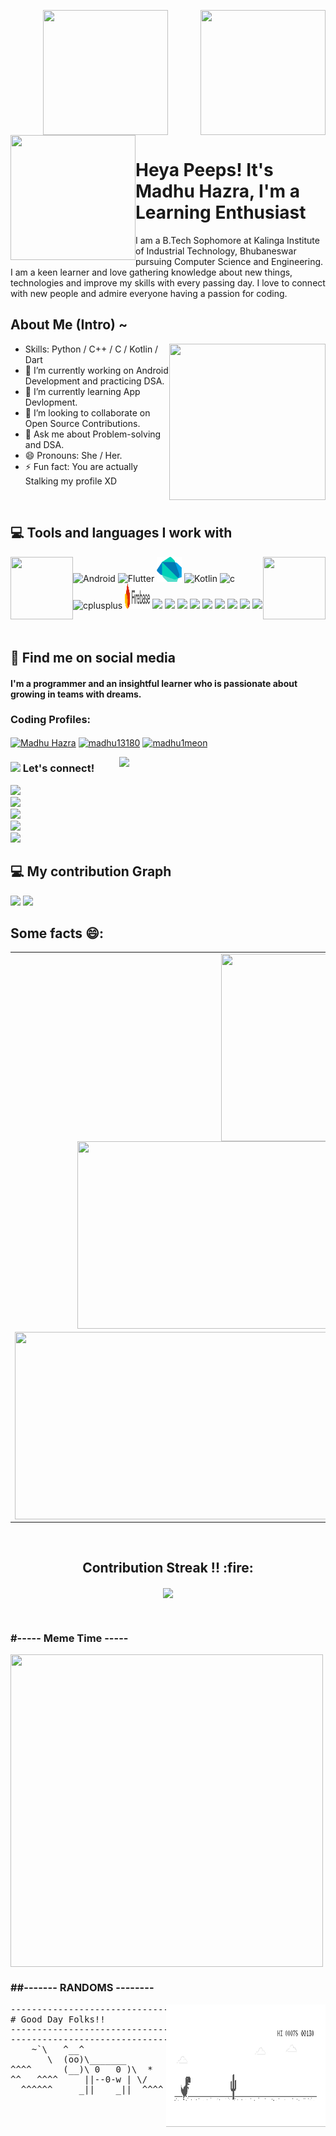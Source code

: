 <!-- ------------------------------------------------------------------------------------------------------------------------------- -->

<p align="center">
   <a>
   <img height="0" width="0" src="">
        <img align="center" height="200" width="200"src="https://media.tenor.com/0WkmuOC_W00AAAAi/waving-pikachu.gif"/>
      <img align="right"  height="200" width="200"src="https://media.tenor.com/A15H8E1VUh8AAAAC/github-cat.gif"/>
      <img align="left"  height="200" width="200"src="https://media.tenor.com/A15H8E1VUh8AAAAC/github-cat.gif"/>
   <!-- <img align="center" height="150" width="150"src="https://media.tenor.com/images/7db4eaa3e47272c8e58ee018fc390b7d/tenor.gif"/> -->
   <img height="0" width="0" src="">
   </a>
</p>
<h1>  Heya Peeps! It's Madhu Hazra, I'm a Learning Enthusiast</h1>
 
   I am a B.Tech Sophomore at Kalinga Institute of Industrial Technology, Bhubaneswar pursuing Computer Science and Engineering. I am a keen learner and love gathering knowledge about new things, technologies and improve my skills with every passing day. I love to connect with new people and admire everyone having a passion for coding.
  
   ## About Me (Intro) ~
   
   <p align="center">
  <p align="left">
   <a>
 <img align='right' height="250" width="250" src='https://media.tenor.com/Z5ZrV0SFlGIAAAAC/cute-cat.gif'>

   -  Skills: Python / C++ / C / Kotlin / Dart 
   - 🔭 I’m currently working on Android Development and practicing DSA. 
   - 🌱 I’m currently learning App Devlopment.
   - 👯 I’m looking to collaborate on Open Source Contributions. 
   - 💬 Ask me about Problem-solving and DSA. 
   - 😄 Pronouns: She / Her. 
   - ⚡ Fun fact: You are actually Stalking my profile XD

<br>

## 💻 Tools and languages I work with
<img align="left" height="100" width="100" src="https://media.tenor.com/images/7db4eaa3e47272c8e58ee018fc390b7d/tenor.gif" width="230"/>
<img align="right" height="100" width="100" src="https://media.tenor.com/images/7db4eaa3e47272c8e58ee018fc390b7d/tenor.gif" width="230" />
<div align items="right">
  <img src="https://raw.githubusercontent.com/gilbarbara/logos/master/logos/android-icon.svg" alt="Android" width="40" height="40"/> <img 
src="https://raw.githubusercontent.com/gilbarbara/logos/master/logos/flutter.svg" alt="Flutter" width="40" height="40"/> <img 
src="https://raw.githubusercontent.com/gilbarbara/logos/master/logos/dart.svg" alt="Dart" width="40" height="40"/> <img 
src="https://raw.githubusercontent.com/gilbarbara/logos/master/logos/kotlin.svg" alt="Kotlin" width="36" height="36"/>  <img src="https://cdn.iconscout.com/icon/free/png-512/c-programming-569564.png" alt="c" width="40" height="40"/> <img src="https://upload.wikimedia.org/wikipedia/commons/1/18/ISO_C%2B%2B_Logo.svg" alt="cplusplus" width="40" height="40"/> <img 
  src="https://raw.githubusercontent.com/gilbarbara/logos/master/logos/firebase.svg" alt="Firebase" width="40" height="40"/> 
   <img src="https://img.icons8.com/color/48/000000/python.png"/>
   <img src="https://img.icons8.com/color/48/000000/c-programming.png"/>
   <img src="https://img.icons8.com/color/48/000000/c-plus-plus-logo.png"/>
   <img src="https://img.icons8.com/color/48/000000/html-5.png"/>
   <img src="https://img.icons8.com/color/48/000000/css3.png"/>
   
   <img src="https://img.icons8.com/color/48/000000/visual-studio-code-2019.png"/>
   
   <img src="https://img.icons8.com/color/48/000000/git.png"/>
   <img src="https://img.icons8.com/ios-filled/50/000000/github.png"/>
   <img src="https://img.icons8.com/ios-filled/50/000000/console.png"/>
  
</div>
<br>
<br>
   
   ## 📲 Find me on social media 
 #### I'm a programmer and an insightful learner who is passionate about growing in teams with dreams.
 
 <h3 align="left">Coding Profiles:</h3>
<p align="left">
<a href="https://www.linkedin.com/in/madhu-h-98592b252" target="blank"><img align="center" src="https://raw.githubusercontent.com/rahuldkjain/github-profile-readme-generator/master/src/images/icons/Social/linked-in-alt.svg" alt="Madhu Hazra" height="30" width="40" /></a>
<a href="https://leetcode.com/madhu13180/" target="blank"><img align="center" src="https://raw.githubusercontent.com/rahuldkjain/github-profile-readme-generator/master/src/images/icons/Social/leet-code.svg" alt="madhu13180" height="30" width="40" /></a>
<a href="https://auth.geeksforgeeks.org/user/madhu1meon" target="blank"><img align="center" src="https://raw.githubusercontent.com/rahuldkjain/github-profile-readme-generator/master/src/images/icons/Social/geeks-for-geeks.svg" alt="madhu1meon" height="30" width="40" /></a>
</p>
 
 <img align='right' src="https://media.tenor.com/LSDeBe2JAfoAAAAC/cat-coding.gif" width="330">
   <!--<img align='right' src="https://media.tenor.com/LSDeBe2JAfoAAAAC/cat-coding.gif" width="330"> -->
<h3 align="left"><img src="https://github.com/rajput2107/rajput2107/blob/master/Assets/Handshake.gif" height="50px" /> Let's connect!  </p></h3>
<p align="left">

 

<p align="left">
   <!-- ---------------------------------------------------------------- -->
    <a target="_blank"href="https://github.com/madhu73738"><img src="https://img.shields.io/badge/GitHub-black.svg?&style=for-the-badge&logo=github&logoColor=white" /></a>&nbsp;&nbsp;&nbsp;&nbsp;<br/>
   <a href="https://twitter.com/MadhuHazra8"><img src="https://img.shields.io/badge/-TWITTER-1ca0f1?&style=for-the-badge&logo=twitter&logoColor=white"/></a>&nbsp;&nbsp;&nbsp;&nbsp;<br/>
   <a target="_blank"href="https://www.linkedin.com/in/madhu-h-98592b252"><img src="https://img.shields.io/badge/linkedin-%230077B5.svg?&style=for-the-badge&logo=linkedin&logoColor=white" /></a>&nbsp;&nbsp;&nbsp;&nbsp;<br/>
   <a target="_blank"href="https://www.facebook.com/profile.php?id=100082508066870"><img src="https://img.shields.io/badge/-FACEBOOK-0066ff?&style=for-the-badge&logo=facebook&logoColor=white" /></a>&nbsp;&nbsp;&nbsp;&nbsp;<br/>
    <a target="_blank"href="https://www.instagram.com/honey_dew1224/"><img src="https://img.shields.io/badge/-INSTAGRAM-cc0099?&style=for-the-badge&logo=instagram&logoColor=white" /></a>&nbsp;&nbsp;&nbsp;&nbsp;<br/>
    
   <!-- ---------------------------------------------------------------- -->
</p>

## 💻 My contribution Graph
![](https://github-profile-summary-cards.vercel.app/api/cards/profile-details?username=madhu73738&theme=vue)
   ![](https://activity-graph.herokuapp.com/graph?username=madhu73738&theme=dracula&hide_border=true&area=true)
 
## Some facts 😄:

<table>
   <tr>
      <td>
         <img  height="300" width="270" src="https://spotify-github-profile.vercel.app/api/view?uid=31hzibx275tnfirfgpw4h4n7giyy&cover_image=true&theme=default&show_offline=false&background_color=121212&interchange=false" align="right"/>
         <img height="300" width="500" src="https://github-readme-stats.vercel.app/api/top-langs/?username=madhu73738&theme=dark" align="right"/> 
<!--        <img height="300" width="300" src="https://github-readme-stats.vercel.app/api?username=madhu73738&show_icons=true&theme=gotham" />
      </td>
      <td rowspan=2>
          </td> -->
      </td>
   </tr>
   <!--    <tr>
         <td><img src="https://github-readme-stats.vercel.app/api?username=madhu73738&show_icons=true&theme=gotham" /></td> -->
      <td><img height="300" width="600" src="https://github-readme-stats.vercel.app/api?username=madhu73738&count_private=true&theme=dark&show_icons=true" align="center"/></td>
   </tr>
</table>
<br/>

<h2 align="center">Contribution Streak !! :fire:</h2>

<p align="center">
   <a>
   
   <img align="center" src="https://github-readme-streak-stats.herokuapp.com/?user=madhu73738&theme=dark&hide_border=true"/>
  
   </a>
</p>

<br>


### #----- Meme Time ----- 
<img align="center" height="500" width="500" src="https://ih1.redbubble.net/image.1922940985.3626/aps,504x498,medium,transparent-pad,600x600,f8f8f8.jpg"/>



### ##------- RANDOMS --------

<img align="right" height="200" width="0" src="https://ih1.redbubble.net/image.1938009418.3391/poster,504x498,f8f8f8-pad,600x600,f8f8f8.u1.jpg" width="930"/>




<!--
<p align="right"> <img src="https://komarev.com/ghpvc/?username=madhu73738" alt="madhu73738" /> </p>-->


<table>
 <!-- <tr>
    <td><h3>You are Visitor No.: </h3></td>
    <td><img src="https://profile-counter.glitch.me/madhu73738/count.svg" alt="vistor count" height="45" /></td>
  </tr> -->
 <img align="right" alt="GIF" src="https://raw.githubusercontent.com/ayushsoni1010/ayushsoni1010/main/dino.gif" width="50.5%" height="197" > 
 <pre>
----------------------------------------
<span># Good Day Folks!!</span>
----------------------------------------
----------------------------------------
    ~`\   ^__^
       \  (oo)\_______
^^^^      (__)\ 0   0 )\  *
^^   ^^^^     ||--0-w | \/    ^^^^ 
  ^^^^^^     _||    _||  ^^^^
  
</pre>
</table>
<!-- adding goru(cow)(handmade cow)-->






